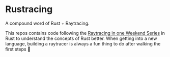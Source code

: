 # Rustracing
A compound word of Rust + Raytracing.

This repos contains code following the [Raytracing in one Weekend Series](https://raytracing.github.io/books/RayTracingInOneWeekend.html) in Rust to understand the concepts of Rust better. When getting into a new language, building a raytracer is always a fun thing to do after walking the first steps 🎉
